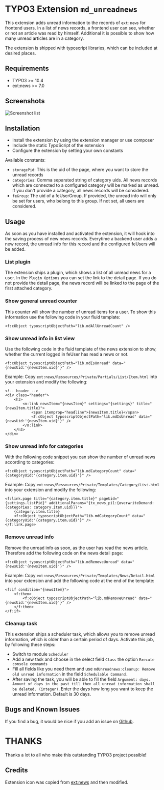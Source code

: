 # TYPO3 Extension ``md_unreadnews``

This extension adds unread information to the records of ``ext:news`` for frontend users. In a list of news records, a frontend user can see, whether or not an article was read by himself. Additional it is possible to show how many unread articles are in a category.

The extension is shipped with typoscript libraries, which can be included at desired places.

## Requirements

- TYPO3 >= 10.4
- ext:news >= 7.0

## Screenshots

![Screenshot list](./Documentation/Images/list_view.png?raw=true "List view")

## Installation

- Install the extension by using the extension manager or use composer
- Include the static TypoScript of the extension
- Configure the extension by setting your own constants

Available constants:

- ``storagePid``: This is the uid of the page, where you want to store the unread records
- ``categories``: Comma separated string of category uids. All news records which are connected to a configured category will be marked as unread. If you don't provide a category, all news records will be considered.
- ``feGroup``: The uid of a feUserGroup. If provided, the unread info will only be set for users, who belong to this group. If not set, all users are considered.


## Usage

As soon as you have installed and activated the extension, it will hook into the saving process of new news records. Everytime a backend user adds a new record, the unread info for this record and the configured feUsers will be added.

### List plugin

The extension ships a plugin, which shows a list of all unread news for a user. In the ``Plugin Options`` you can set the link to the detail page. If you do not provide the detail page, the news record will be linked to the page of the first attached category.

### Show general unread counter

This counter will show the number of unread items for a user. To show this information use the following code in your fluid template:

    <f:cObject typoscriptObjectPath="lib.mdAllUnreadCount" />

### Show unread info in list view

Use the following code in the fluid template of the news extension to show, whether the current logged in feUser has read a news or not.

    <f:cObject typoscriptObjectPath="lib.mdIsUnread" data="{newsUid:'{newsItem.uid}'}" />

Example:
Copy ``ext:news/Ressources/Private/Partials/List/Item.html`` into your extension and modify the following:

    <!-- header -->
    <div class="header">
        <h3>
            <n:link newsItem="{newsItem}" settings="{settings}" title="{newsItem.title}">
                <span itemprop="headline">{newsItem.title}</span>
                <f:cObject typoscriptObjectPath="lib.mdIsUnread" data="{newsUid:'{newsItem.uid}'}" />
            </n:link>
        </h3>
    </div>

### Show unread info for categories

With the following code snippet you can show the number of unread news according to categories:

    <f:cObject typoscriptObjectPath="lib.mdCategoryCount" data="{categoryUid:'{category.item.uid}'}" />

Example:
Copy ``ext:news/Ressources/Private/Templates/Category/List.html`` into your extension and modify the following:

    <f:link.page title="{category.item.title}" pageUid="{settings.listPid}" additionalParams="{tx_news_pi1:{overwriteDemand:{categories: category.item.uid}}}">
        {category.item.title}
        <f:cObject typoscriptObjectPath="lib.mdCategoryCount" data="{categoryUid:'{category.item.uid}'}" />
    </f:link.page>

### Remove unread info

Remove the unread info as soon, as the user has read the news article. Therefore add the following code on the news detail page:

    <f:cObject typoscriptObjectPath="lib.mdRemoveUnread" data="{newsUid:'{newsItem.uid}'}" />

Example:
Copy ``ext:news/Ressources/Private/Templates/News/Detail.html`` into your extension and add the following code at the end of the template:

    <f:if condition="{newsItem}">
        <f:then>
            <f:cObject typoscriptObjectPath="lib.mdRemoveUnread" data="{newsUid:'{newsItem.uid}'}" />
        </f:then>
    </f:if>

### Cleanup task

This extension ships a scheduler task, which allows you to remove unread information, 
which is older than a certain period of days. Activate this job, by following these steps:

- Switch to module `Scheduler`
- Add a new task and choose in the select field `Class` the option `Execute console commands`
- Fill all fields like you need them and use `mdUnreadnews:cleanup: Remove old unread information` in the field `Schedulable Command.`
- After saving the task, you will be able to fill the field 
`Argument: days. Amount of days in the past till then all unread information shall be deleted. (integer)`.
Enter the days how long you want to keep the unread information. Default is 30 days.

## Bugs and Known Issues
If you find a bug, it would be nice if you add an issue on [Github](https://github.com/cdaecke/md_unreadnews/issues).

# THANKS

Thanks a lot to all who make this outstanding TYPO3 project possible!

## Credits

Extension icon was copied from [ext:news](https://github.com/georgringer/news) and then modified.
